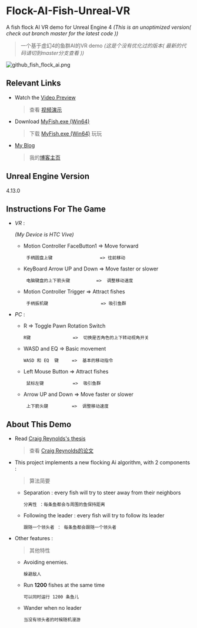 # Flock-AI-Fish-Unreal-VR


A fish flock AI VR demo for Unreal Engine 4 *(This is an unoptimized version( check out branch master for the latest code ))*
> 一个基于虚幻4的鱼群AI的VR demo *(这是个没有优化过的版本( 最新的代码请切到master分支查看 ))*



![github_fish_flock_ai.png](https://ooo.0o0.ooo/2016/10/18/58060a188d281.png)

## Relevant Links 
* Watch the [Video Preview](http://v.youku.com/v_show/id_XMTc2NTM4MjkyMA==.html)

	> 查看 [视频演示](http://v.youku.com/v_show/id_XMTc2NTM4MjkyMA==.html) 

* Download [MyFish.exe (Win64)](http://pan.baidu.com/s/1qYbBrHU)

	> 下载  [MyFish.exe (Win64)](http://pan.baidu.com/s/1qYbBrHU) 玩玩 

* [My Blog](http://blog.csdn.net/nosix)

	> 我的[博客主页](http://blog.csdn.net/nosix)

## Unreal Engine Version
4.13.0

## Instructions For The Game 

- *VR* : 

	*(My Device is HTC Vive)*

	* Motion Controller FaceButton1 => Move forward

		` 手柄圆盘上键                  => 往前移动`

	* KeyBoard Arrow UP and Down    => Move faster or slower

		` 电脑键盘的上下箭头键          =>  调整移动速度`

	* Motion Controller Trigger     => Attract fishes

		` 手柄扳机键                    => 吸引鱼群`

- *PC* :

	* R                  =>  Toggle Pawn Rotation Switch 

		` R键                =>  切换是否角色的上下转动视角开关 `  

	* WASD and EQ        =>  Basic movement 

		` WASD 和 EQ  键     =>  基本的移动指令 `

	* Left Mouse Button  =>  Attract fishes

		` 鼠标左键           =>  吸引鱼群`

	* Arrow UP and Down  =>  Move faster or slower

		` 上下箭头键         =>  调整移动速度`




## About This Demo

* Read [Craig Reynolds's thesis](http://www.red3d.com/cwr/boids/)  

	> 查看 [Craig Reynolds的论文](http://www.red3d.com/cwr/boids/) 

* This project implements a new flocking Ai algorithm, with 2 components : 

	> 算法简要

	* Separation : every fish will try to steer away from their neighbors 

		`分离性 ：每条鱼都会与周围的鱼保持距离 `

	* Following the leader : every fish will try to follow its leader

		`跟随一个领头者 ： 每条鱼都会跟随一个领头者`

* Other features :

	> 其他特性

	* Avoiding enemies.

		`躲避敌人`

	* Run **1200** fishes at the same time

		`可以同时运行 1200 条鱼儿`

	* Wander when no leader

		`当没有领头者的时候随机漫游`

